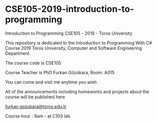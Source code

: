 # CSE105-2019-introduction-to-programming

Introduction to Programming CSE105 - 2019 - Toros University

This repository is dedicated to the Introduction to Programming With C# Course 2019 Toros University, Computer and Software Engineering Department

The course code is CSE105

Course Teacher is PhD Furkan Gözükara, Room: A015

You can come and visit me anytime you wish

All of the announcements including homeworks and projects about the course will be published here

furkan.gozukara@toros.edu.tr

Course hour : 9am - at C103 lab

